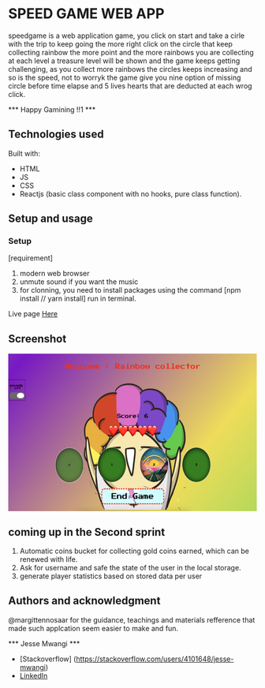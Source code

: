 # SPEED GAME WEB APP

speedgame is a web application game, you click on start and take a cirle with the trip to keep going
the more right click on the circle that keep collecting rainbow the more point and the more rainbows you are collecting
at each level a treasure level will be shown and the game keeps getting challenging, as you collect more rainbows the circles keeps increasing and so is the speed, not to worryk the game give you nine option of missing circle before time elapse and 5 lives hearts that are deducted at each wrog click.

*** Happy Gamining !!1 ***


## Technologies used

Built with: 

- HTML
- JS
- CSS
- Reactjs (basic class component with no hooks, pure class function).

## Setup and usage

### Setup
[requirement]
1. modern web browser
2. unmute sound if you want the music
3. for clonning, you need to install packages using the command [npm install // yarn install] run in terminal. 

Live page [<a href='https://jessemwangi.github.io/speedgame/'> Here </a>]()

## Screenshot

<img src='https://github.com/Jessemwangi/speedgame/blob/master/src/Screenshot.png' align='center' alt ='Speed Game Web App' height="320px"/>

## coming up in the Second sprint

1. Automatic coins bucket for collecting gold coins earned, which can be renewed with life.
2. Ask for username and safe the state of the user in the local storage.
3. generate player statistics based on stored data per user


## Authors and acknowledgment

@margittennosaar for the guidance, teachings and materials refference that made such applcation seem easier to make and fun.

*** Jesse Mwangi ***

- [Stackoverflow] (https://stackoverflow.com/users/4101648/jesse-mwangi)
- [LinkedIn](https://www.linkedin.com/in/jesse-mwangi/)
